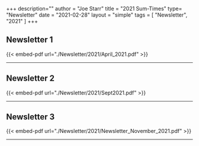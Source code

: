 +++
description=""
author = "Joe Starr"
title = "2021 Sum-Times"
type= "Newsletter"
date = "2021-02-28"
layout = "simple"
tags = [
    "Newsletter",
    "2021"
]
+++

## Newsletter 1

{{< embed-pdf url="./Newsletter/2021/April_2021.pdf" >}}

---

## Newsletter 2

{{< embed-pdf url="./Newsletter/2021/Sept2021.pdf" >}}

---

## Newsletter 3

{{< embed-pdf url="./Newsletter/2021/Newsletter_November_2021.pdf" >}}

---
